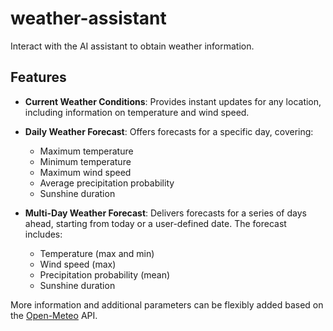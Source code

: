 # weather-assistant
Interact with the AI assistant to obtain weather information.

## Features

- **Current Weather Conditions**: Provides instant updates for any location, including information on temperature and wind speed.

- **Daily Weather Forecast**: Offers forecasts for a specific day, covering:
  - Maximum temperature
  - Minimum temperature
  - Maximum wind speed
  - Average precipitation probability
  - Sunshine duration

- **Multi-Day Weather Forecast**: Delivers forecasts for a series of days ahead, starting from today or a user-defined date. The forecast includes:
  - Temperature (max and min)
  - Wind speed (max)
  - Precipitation probability (mean)
  - Sunshine duration

More information and additional parameters can be flexibly added based on the [Open-Meteo](https://open-meteo.com/) API.
